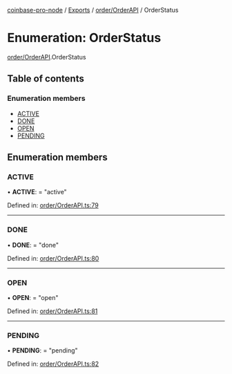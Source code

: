 [coinbase-pro-node](../README.md) / [Exports](../modules.md) / [order/OrderAPI](../modules/order_orderapi.md) / OrderStatus

# Enumeration: OrderStatus

[order/OrderAPI](../modules/order_orderapi.md).OrderStatus

## Table of contents

### Enumeration members

- [ACTIVE](order_orderapi.orderstatus.md#active)
- [DONE](order_orderapi.orderstatus.md#done)
- [OPEN](order_orderapi.orderstatus.md#open)
- [PENDING](order_orderapi.orderstatus.md#pending)

## Enumeration members

### ACTIVE

• **ACTIVE**: = "active"

Defined in: [order/OrderAPI.ts:79](https://github.com/bennycode/coinbase-pro-node/blob/004782e/src/order/OrderAPI.ts#L79)

___

### DONE

• **DONE**: = "done"

Defined in: [order/OrderAPI.ts:80](https://github.com/bennycode/coinbase-pro-node/blob/004782e/src/order/OrderAPI.ts#L80)

___

### OPEN

• **OPEN**: = "open"

Defined in: [order/OrderAPI.ts:81](https://github.com/bennycode/coinbase-pro-node/blob/004782e/src/order/OrderAPI.ts#L81)

___

### PENDING

• **PENDING**: = "pending"

Defined in: [order/OrderAPI.ts:82](https://github.com/bennycode/coinbase-pro-node/blob/004782e/src/order/OrderAPI.ts#L82)
